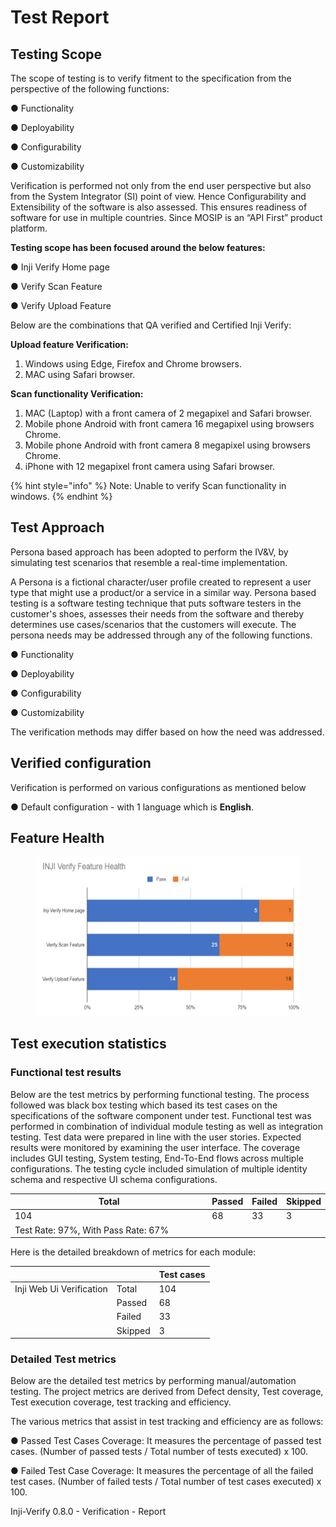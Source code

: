 # Test Report

## Testing Scope

The scope of testing is to verify fitment to the specification from the perspective of the following functions:

●     Functionality&#x20;

●     Deployability&#x20;

●     Configurability&#x20;

●     Customizability

Verification is performed not only from the end user perspective but also from the System Integrator (SI) point of view. Hence Configurability and Extensibility of the software is also assessed. This ensures readiness of software for use in multiple countries. Since MOSIP is an “API First” product platform.

**Testing scope has been focused around the below features:**

●     Inji Verify Home page

●     Verify Scan Feature

●     Verify Upload Feature

Below are the combinations that QA verified and Certified Inji Verify:

**Upload feature Verification:**

1. Windows using Edge, Firefox and Chrome browsers.
2. MAC using Safari browser.

**Scan functionality Verification:**

1. MAC (Laptop) with a front camera of 2 megapixel and Safari browser.
2. Mobile phone Android with front camera 16 megapixel using browsers Chrome.
3. Mobile phone Android with front camera 8 megapixel using browsers Chrome.
4. iPhone with 12 megapixel front camera using Safari browser.

{% hint style="info" %}
Note: Unable to verify Scan functionality in windows.
{% endhint %}

## Test Approach <a href="#id-2et92p0" id="id-2et92p0"></a>

Persona based approach has been adopted to perform the IV\&V, by simulating test scenarios that resemble a real-time implementation.

A Persona is a fictional character/user profile created to represent a user type that might use a product/or a service in a similar way. Persona based testing is a software testing technique that puts software testers in the customer's shoes, assesses their needs from the software and thereby determines use cases/scenarios that the customers will execute. The persona needs may be addressed through any of the following functions.

●     Functionality&#x20;

●     Deployability&#x20;

●     Configurability&#x20;

●     Customizability

The verification methods may differ based on how the need was addressed.

## Verified configuration <a href="#tyjcwt" id="tyjcwt"></a>

Verification is performed on various configurations as mentioned below

&#x20;    ●        Default configuration - with 1 language which is **English**.

## Feature Health <a href="#id-1t3h5sf" id="id-1t3h5sf"></a>

<figure><img src="../../../.gitbook/assets/image.png" alt=""><figcaption></figcaption></figure>

## Test execution statistics <a href="#id-4d34og8" id="id-4d34og8"></a>

### Functional test results <a href="#id-2s8eyo1" id="id-2s8eyo1"></a>

Below are the test metrics by performing functional testing. The process followed was black box testing which based its test cases on the specifications of the software component under test. Functional test was performed in combination of individual module testing as well as integration testing. Test data were prepared in line with the user stories. Expected results were monitored by examining the user interface. The coverage includes GUI testing, System testing, End-To-End flows across multiple configurations. The testing cycle included simulation of multiple identity schema and respective UI schema configurations.

<table><thead><tr><th width="330">Total</th><th>Passed</th><th>Failed</th><th>Skipped</th></tr></thead><tbody><tr><td>104</td><td>68</td><td>33</td><td>3</td></tr><tr><td>Test Rate: 97%, With Pass Rate: 67%</td><td></td><td></td><td></td></tr></tbody></table>

Here is the detailed breakdown of metrics for each module:

|                              |         | Test cases |
| ---------------------------- | ------- | ---------- |
|  Inji Web Ui    Verification | Total   | 104        |
|                              | Passed  | 68         |
|                              | Failed  | 33         |
|                              | Skipped | 3          |

### Detailed Test metrics <a href="#id-26in1rg" id="id-26in1rg"></a>

Below are the detailed test metrics by performing manual/automation testing. The project metrics are derived from Defect density, Test coverage, Test execution coverage, test tracking and efficiency.

The various metrics that assist in test tracking and efficiency are as follows:

●  Passed Test Cases Coverage: It measures the percentage of passed test cases. (Number of passed tests / Total number of tests executed) x 100.

●  Failed Test Case Coverage: It measures the percentage of all the failed test cases. (Number of failed tests / Total number of test cases executed) x 100.

Inji-Verify 0.8.0 - Verification - Report

&#x20;
